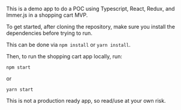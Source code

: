 This is a demo app to do a POC using Typescript, React, Redux, and Immer.js in a shopping cart MVP.

To get started, after cloning the repository, make sure you install the dependencies before trying to run.

This can be done via `npm install` or `yarn install`.

Then, to run the shopping cart app locally, run:

```npm start```

or

```yarn start```


This is not a production ready app, so read/use at your own risk.

